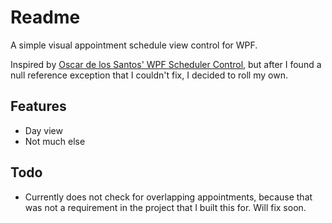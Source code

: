 # Readme

A simple visual appointment schedule view control for WPF.

Inspired by [Oscar de los Santos' WPF Scheduler Control](http://www.oscardelossantos.es/en/developing/wpf-en-developing/wpf-scheduler-control-2/), but after I found a null reference exception that I couldn't fix, I decided to roll my own.

## Features

- Day view
- Not much else

## Todo

- Currently does not check for overlapping appointments, because that was not a requirement in the project that I built this for. Will fix soon.
